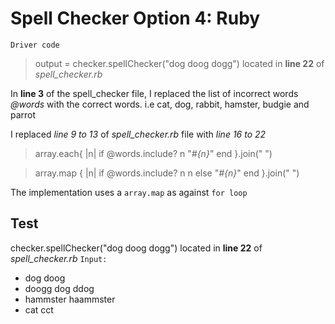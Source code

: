 # Spell Checker Option 4: Ruby

`Driver code`  
> output = checker.spellChecker("dog doog dogg") located in **line  22** of _spell_checker.rb_  

In **line 3** of the spell_checker file, I replaced the list of incorrect words _@words_ with the correct words. i.e cat, dog, rabbit, hamster, budgie and parrot

I replaced _line 9 to 13_ of _spell_checker.rb_ file with _line 16 to 22_
> array.each{ |n|
        if @words.include? n
        "*#{n}*"
        end
        }.join(" ")
        
 
> array.map { |n| 
            if @words.include? n
                n
            else 
                "*#{n}*"
            end
        }.join(" ")
    
The implementation uses a `array.map` as against `for loop`

## Test 
checker.spellChecker("dog doog dogg") located in **line  22** of _spell_checker.rb_ 
`Input:` 
* dog doog 
* doogg dog ddog
* hammster haammster
* cat cct 
